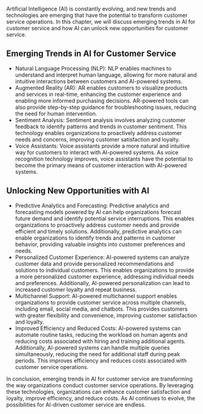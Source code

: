 
Artificial Intelligence (AI) is constantly evolving, and new trends and technologies are emerging that have the potential to transform customer service operations. In this chapter, we will discuss emerging trends in AI for customer service and how AI can unlock new opportunities for customer service.

Emerging Trends in AI for Customer Service
------------------------------------------

* Natural Language Processing (NLP): NLP enables machines to understand and interpret human language, allowing for more natural and intuitive interactions between customers and AI-powered systems.
* Augmented Reality (AR): AR enables customers to visualize products and services in real-time, enhancing the customer experience and enabling more informed purchasing decisions. AR-powered tools can also provide step-by-step guidance for troubleshooting issues, reducing the need for human intervention.
* Sentiment Analysis: Sentiment analysis involves analyzing customer feedback to identify patterns and trends in customer sentiment. This technology enables organizations to proactively address customer needs and concerns, improving customer satisfaction and loyalty.
* Voice Assistants: Voice assistants provide a more natural and intuitive way for customers to interact with AI-powered systems. As voice recognition technology improves, voice assistants have the potential to become the primary means of customer interaction with AI-powered systems.

Unlocking New Opportunities with AI
-----------------------------------

* Predictive Analytics and Forecasting: Predictive analytics and forecasting models powered by AI can help organizations forecast future demand and identify potential service interruptions. This enables organizations to proactively address customer needs and provide efficient and timely solutions. Additionally, predictive analytics can enable organizations to identify trends and patterns in customer behavior, providing valuable insights into customer preferences and needs.
* Personalized Customer Experience: AI-powered systems can analyze customer data and provide personalized recommendations and solutions to individual customers. This enables organizations to provide a more personalized customer experience, addressing individual needs and preferences. Additionally, AI-powered personalization can lead to increased customer loyalty and repeat business.
* Multichannel Support: AI-powered multichannel support enables organizations to provide customer service across multiple channels, including email, social media, and chatbots. This provides customers with greater flexibility and convenience, improving customer satisfaction and loyalty.
* Improved Efficiency and Reduced Costs: AI-powered systems can automate routine tasks, reducing the workload on human agents and reducing costs associated with hiring and training additional agents. Additionally, AI-powered systems can handle multiple queries simultaneously, reducing the need for additional staff during peak periods. This improves efficiency and reduces costs associated with customer service operations.

In conclusion, emerging trends in AI for customer service are transforming the way organizations conduct customer service operations. By leveraging these technologies, organizations can enhance customer satisfaction and loyalty, improve efficiency, and reduce costs. As AI continues to evolve, the possibilities for AI-driven customer service are endless.
